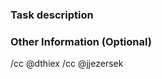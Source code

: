 ### Task description

<!-- Describe the task here_ -->

### Other Information (Optional)

<!-- Add any other information which might be relevant to this issue._ -->

<!-- - Where does the task come from?_ -->
<!-- - Any discussion connected to the task?_ -->
<!-- - If possible / applicable, please provide a use case. -->

<!--
Weights:

 50 - Major bug that breaks something in production and that needs to be worked on immediately!
 40 - Urgent or very important. Someone should be working on it.
 30 - Necessary or important. It would be good to resolve it in the next month before it becomes urgent.
 20 - Somehow necessary or somehow important. It would be good to do it at some point.
 10 - Not necessary nor important. Having an issue for it makes us aware of it, if any user ever raises this, the issue might get higher weight.
-->

/cc @dthiex
/cc @jjezersek
